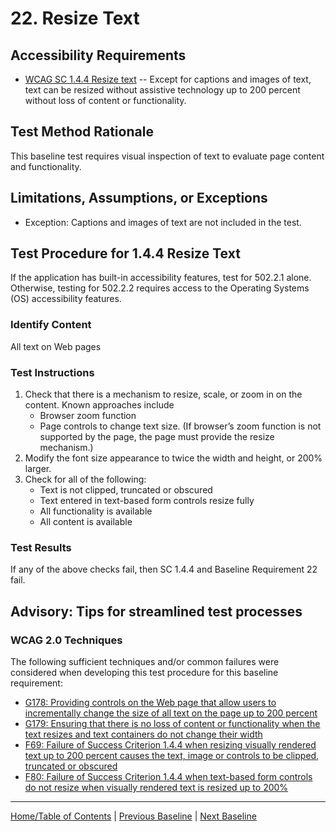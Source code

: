 # 22. Resize Text
## Accessibility Requirements
* [WCAG SC 1.4.4 Resize text](https://www.w3.org/TR/UNDERSTANDING-WCAG20/visual-audio-contrast-scale.html) -- Except for captions and images of text, text can be resized without assistive technology up to 200 percent without loss of content or functionality.

## Test Method Rationale
This baseline test requires visual inspection of text to evaluate page content and functionality.

## Limitations, Assumptions, or Exceptions
* Exception: Captions and images of text are not included in the test.

## Test Procedure for 1.4.4 Resize Text
If the application has built-in accessibility features, test for 502.2.1 alone. Otherwise, testing for 502.2.2 requires access to the Operating Systems (OS) accessibility features.

### Identify Content
All text on Web pages

### Test Instructions
1. Check that there is a mechanism to resize, scale, or zoom in on the content. Known approaches include
    * Browser zoom function
    * Page controls to change text size. (If browser’s zoom function is not supported by the page, the page must provide the resize mechanism.)
2. Modify the font size appearance to twice the width and height, or 200% larger.
3. Check for all of the following:
    * Text is not clipped, truncated or obscured
    * Text entered in text-based form controls resize fully
    * All functionality is available
    * All content is available 

### Test Results
If any of the above checks fail, then SC 1.4.4 and Baseline Requirement 22 fail.

## Advisory: Tips for streamlined test processes
### WCAG 2.0 Techniques
The following sufficient techniques and/or common failures were considered when developing this test procedure for this baseline requirement:
* [G178: Providing controls on the Web page that allow users to incrementally change the size of all text on the page up to 200 percent](https://www.w3.org/TR/WCAG20-TECHS/G178.html)
* [G179: Ensuring that there is no loss of content or functionality when the text resizes and text containers do not change their width](https://www.w3.org/TR/WCAG20-TECHS/G179.html)
* [F69: Failure of Success Criterion 1.4.4 when resizing visually rendered text up to 200 percent causes the text, image or controls to be clipped, truncated or obscured](https://www.w3.org/TR/WCAG20-TECHS/F69.html)
* [F80: Failure of Success Criterion 1.4.4 when text-based form controls do not resize when visually rendered text is resized up to 200%](https://www.w3.org/TR/WCAG20-TECHS/F80.html)

----------------------------------------
[Home/Table of Contents](index.md) | [Previous Baseline](22TimeLimits.md) | [Next Baseline](24MultipleWays.md)
